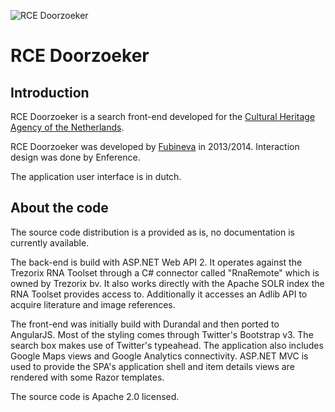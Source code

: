 ![RCE Doorzoeker](http://doorzoeker.cultureelerfgoed.nl/Content/images/doorzoeker-logo-2a.png)

RCE Doorzoeker
==============

Introduction
------------
RCE Doorzoeker is a search front-end developed for the [Cultural Heritage Agency of the Netherlands](http://culturalheritageagency.nl/en).

RCE Doorzoeker was developed by [Fubineva](http://www.fubineva.nl) in 2013/2014. Interaction design was done by Enference.

The application user interface is in dutch.

About the code
--------------
The source code distribution is a provided as is, no documentation is currently available. 

The back-end is build with ASP.NET Web API 2. It operates against the Trezorix RNA Toolset through 
a C# connector called "RnaRemote" which is owned by Trezorix bv. It also works directly with the Apache SOLR index the RNA Toolset provides access to. 
Additionally it accesses an Adlib API to acquire literature and image references.

The front-end was initially build with Durandal and then ported to AngularJS. Most of the styling comes through Twitter's Bootstrap v3. The search box makes use of Twitter's typeahead. 
The application also includes Google Maps views and Google Analytics connectivity.
ASP.NET MVC is used to provide the SPA's application shell and item details views are rendered with some Razor templates.

The source code is Apache 2.0 licensed.
